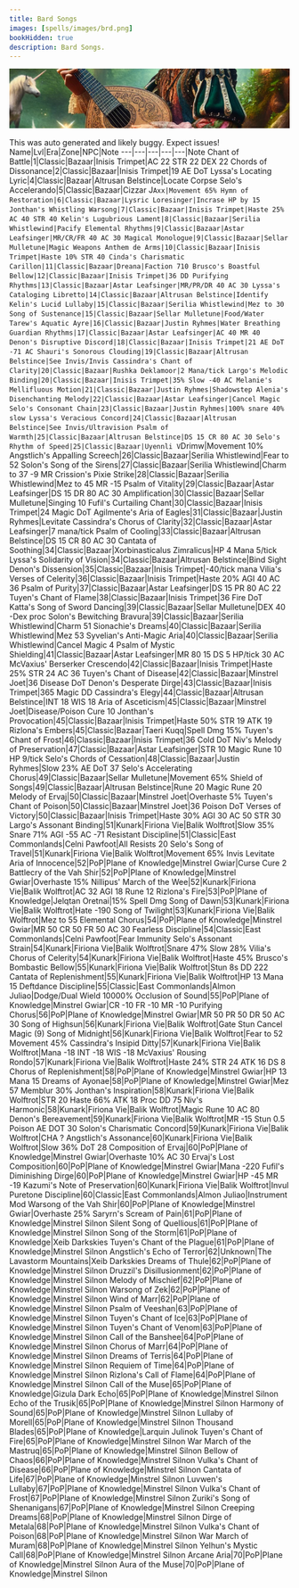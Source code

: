 ```yaml
---
title: Bard Songs
images: [spells/images/brd.png]
bookHidden: true
description: Bard Songs.
---
```

![Bard Songs](images/brd-banner.png)

This was auto generated and likely buggy. Expect issues!
Name|Lvl|Era|Zone|NPC|Note
---|---|---|---|---|Note
Chant of Battle|1|Classic|Bazaar|Inisis Trimpet|AC 22 STR 22 DEX 22
Chords of Dissonance|2|Classic|Bazaar|Inisis Trimpet|19 AE DoT
Lyssa's Locating Lyric|4|Classic|Bazaar|Altrusan Belstince|Locate Corpse
Selo's Accelerando|5|Classic|Bazaar|Cizzar J`Axx|Movement 65%
Hymn of Restoration|6|Classic|Bazaar|Lysric Loresinger|Incrase HP by 15
Jonthan's Whistling Warsong|7|Classic|Bazaar|Inisis Trimpet|Haste 25% AC 40 STR 40
Kelin's Lugubrious Lament|8|Classic|Bazaar|Serilia Whistlewind|Pacify
Elemental Rhythms|9|Classic|Bazaar|Astar Leafsinger|MR/CR/FR 40 AC 30
Magical Monologue|9|Classic|Bazaar|Sellar Mulletune|Magic Weapons
Anthem de Arms|10|Classic|Bazaar|Inisis Trimpet|Haste 10% STR 40
Cinda's Charismatic Carillon|11|Classic|Bazaar|Dreana|Faction 710
Brusco's Boastful Bellow|12|Classic|Bazaar|Inisis Trimpet|36 DD
Purifying Rhythms|13|Classic|Bazaar|Astar Leafsinger|MR/PR/DR 40 AC 30
Lyssa's Cataloging Libretto|14|Classic|Bazaar|Altrusan Belstince|Identify
Kelin's Lucid Lullaby|15|Classic|Bazaar|Serilia Whistlewind|Mez to 30
Song of Sustenance|15|Classic|Bazaar|Sellar Mulletune|Food/Water
Tarew's Aquatic Ayre|16|Classic|Bazaar|Justin Ryhmes|Water Breathing
Guardian Rhythms|17|Classic|Bazaar|Astar Leafsinger|AC 40 MR 40
Denon's Disruptive Discord|18|Classic|Bazaar|Inisis Trimpet|21 AE DoT -71 AC
Shauri's Sonorous Clouding|19|Classic|Bazaar|Altrusan Belstince|See Invis/Invis
Cassindra's Chant of Clarity|20|Classic|Bazaar|Rushka Deklamoor|2 Mana/tick
Largo's Melodic Binding|20|Classic|Bazaar|Inisis Trimpet|35% Slow -40 AC
Melanie's Mellifluous Motion|21|Classic|Bazaar|Justin Ryhmes|Shadowstep
Alenia's Disenchanting Melody|22|Classic|Bazaar|Astar Leafsinger|Cancel Magic
Selo's Consonant Chain|23|Classic|Bazaar|Justin Ryhmes|100% snare 40% slow
Lyssa's Veracious Concord|24|Classic|Bazaar|Altrusan Belstince|See Invis/Ultravision
Psalm of Warmth|25|Classic|Bazaar|Altrusan Belstince|DS 15 CR 80 AC 30
Selo's Rhythm of Speed|25|Classic|Bazaar|Uyennli V`Drimw|Movement 10%
Angstlich's Appalling Screech|26|Classic|Bazaar|Serilia Whistlewind|Fear to 52
Solon's Song of the Sirens|27|Classic|Bazaar|Serilia Whistlewind|Charm to 37 -9 MR
Crission's Pixie Strike|28|Classic|Bazaar|Serilia Whistlewind|Mez to 45 MR -15
Psalm of Vitality|29|Classic|Bazaar|Astar Leafsinger|DS 15 DR 80 AC 30
Amplification|30|Classic|Bazaar|Sellar Mulletune|Singing 10
Fufil's Curtailing Chant|30|Classic|Bazaar|Inisis Trimpet|24 Magic DoT
Agilmente's Aria of Eagles|31|Classic|Bazaar|Justin Ryhmes|Levitate
Cassindra's Chorus of Clarity|32|Classic|Bazaar|Astar Leafsinger|7 mana/tick
Psalm of Cooling|33|Classic|Bazaar|Altrusan Belstince|DS 15 CR 80 AC 30
Cantata of Soothing|34|Classic|Bazaar|Xorbinasticalus Zimralicus|HP 4 Mana 5/tick
Lyssa's Solidarity of Vision|34|Classic|Bazaar|Altrusan Belstince|Bind Sight
Denon's Dissension|35|Classic|Bazaar|Inisis Trimpet|-40/tick mana
Vilia's Verses of Celerity|36|Classic|Bazaar|Inisis Trimpet|Haste 20% AGI 40 AC 36
Psalm of Purity|37|Classic|Bazaar|Astar Leafsinger|DS 15 PR 80 AC 22
Tuyen's Chant of Flame|38|Classic|Bazaar|Inisis Trimpet|36 Fire DoT
Katta's Song of Sword Dancing|39|Classic|Bazaar|Sellar Mulletune|DEX 40 -Dex proc
Solon's Bewitching Bravura|39|Classic|Bazaar|Serilia Whistlewind|Charm 51
Sionachie's Dreams|40|Classic|Bazaar|Serilia Whistlewind|Mez 53
Syvelian's Anti-Magic Aria|40|Classic|Bazaar|Serilia Whistlewind|Cancel Magic 4
Psalm of Mystic Shielding|41|Classic|Bazaar|Astar Leafsinger|MR 80 15 DS 5 HP/tick 30 AC
McVaxius' Berserker Crescendo|42|Classic|Bazaar|Inisis Trimpet|Haste 25% STR 24 AC 36
Tuyen's Chant of Disease|42|Classic|Bazaar|Minstrel Joet|36 Disease DoT
Denon's Desperate Dirge|43|Classic|Bazaar|Inisis Trimpet|365 Magic DD
Cassindra's Elegy|44|Classic|Bazaar|Altrusan Belstince|INT 18 WIS 18
Aria of Asceticism|45|Classic|Bazaar|Minstrel Joet|Disease/Poison Cure 10
Jonthan's Provocation|45|Classic|Bazaar|Inisis Trimpet|Haste 50% STR 19 ATK 19
Rizlona's Embers|45|Classic|Bazaar|Taeri Kuqq|Spell Dmg 15%
Tuyen's Chant of Frost|46|Classic|Bazaar|Inisis Trimpet|36 Cold DoT
Niv's Melody of Preservation|47|Classic|Bazaar|Astar Leafsinger|STR 10 Magic Rune 10 HP 9/tick
Selo's Chords of Cessation|48|Classic|Bazaar|Justin Ryhmes|Slow 23% AE DoT 37
Selo's Accelerating Chorus|49|Classic|Bazaar|Sellar Mulletune|Movement 65%
Shield of Songs|49|Classic|Bazaar|Altrusan Belstince|Rune 20 Magic Rune 20
Melody of Ervaj|50|Classic|Bazaar|Minstrel Joet|Overhaste 5%
Tuyen's Chant of Poison|50|Classic|Bazaar|Minstrel Joet|36 Poison DoT
Verses of Victory|50|Classic|Bazaar|Inisis Trimpet|Haste 30% AGI 30 AC 50 STR 30
Largo's Assonant Binding|51|Kunark|Firiona Vie|Balik Wolftrot|Slow 35% Snare 71% AGI -55 AC -71
Resistant Discipline|51|Classic|East Commonlands|Celni Pawfoot|All Resists 20
Selo's Song of Travel|51|Kunark|Firiona Vie|Balik Wolftrot|Movement 65% Invis Levitate
Aria of Innocence|52|PoP|Plane of Knowledge|Minstrel Gwiar|Curse Cure 2
Battlecry of the Vah Shir|52|PoP|Plane of Knowledge|Minstrel Gwiar|Overhaste 15%
Nillipus' March of the Wee|52|Kunark|Firiona Vie|Balik Wolftrot|AC 32 AGI 18 Rune 12
Rizlona's Fire|53|PoP|Plane of Knowledge|Jelqtan Oretnai|15% Spell Dmg
Song of Dawn|53|Kunark|Firiona Vie|Balik Wolftrot|Hate -190
Song of Twilight|53|Kunark|Firiona Vie|Balik Wolftrot|Mez to 55
Elemental Chorus|54|PoP|Plane of Knowledge|Minstrel Gwiar|MR 50 CR 50 FR 50 AC 30
Fearless Discipline|54|Classic|East Commonlands|Celni Pawfoot|Fear Immunity
Selo's Assonant Strain|54|Kunark|Firiona Vie|Balik Wolftrot|Snare 47% Slow 28%
Vilia's Chorus of Celerity|54|Kunark|Firiona Vie|Balik Wolftrot|Haste 45%
Brusco's Bombastic Bellow|55|Kunark|Firiona Vie|Balik Wolftrot|Stun 8s DD 222
Cantata of Replenishment|55|Kunark|Firiona Vie|Balik Wolftrot|HP 13 Mana 15
Deftdance Discipline|55|Classic|East Commonlands|Almon Juliao|Dodge/Dual Wield 10000%
Occlusion of Sound|55|PoP|Plane of Knowledge|Minstrel Gwiar|CR -10 FR -10 MR -10
Purifying Chorus|56|PoP|Plane of Knowledge|Minstrel Gwiar|MR 50 PR 50 DR 50 AC 30
Song of Highsun|56|Kunark|Firiona Vie|Balik Wolftrot|Gate Stun Cancel Magic (9)
Song of Midnight|56|Kunark|Firiona Vie|Balik Wolftrot|Fear to 52 Movement 45%
Cassindra's Insipid Ditty|57|Kunark|Firiona Vie|Balik Wolftrot|Mana -18 INT -18 WIS -18
McVaxius' Rousing Rondo|57|Kunark|Firiona Vie|Balik Wolftrot|Haste 24% STR 24 ATK 16 DS 8
Chorus of Replenishment|58|PoP|Plane of Knowledge|Minstrel Gwiar|HP 13 Mana 15
Dreams of Ayonae|58|PoP|Plane of Knowledge|Minstrel Gwiar|Mez 57 Memblur 30%
Jonthan's Inspiration|58|Kunark|Firiona Vie|Balik Wolftrot|STR 20 Haste 66% ATK 18 Proc DD 75
Niv's Harmonic|58|Kunark|Firiona Vie|Balik Wolftrot|Magic Rune 10 AC 80
Denon's Bereavement|59|Kunark|Firiona Vie|Balik Wolftrot|MR -15 Stun 0.5 Poison AE DOT 30
Solon's Charismatic Concord|59|Kunark|Firiona Vie|Balik Wolftrot|CHA ?
Angstlich's Assonance|60|Kunark|Firiona Vie|Balik Wolftrot|Slow 36% DoT 28
Composition of Ervaj|60|PoP|Plane of Knowledge|Minstrel Gwiar|Overhaste 10% AC 30
Ervaj's Lost Composition|60|PoP|Plane of Knowledge|Minstrel Gwiar|Mana -220
Fufil's Diminishing Dirge|60|PoP|Plane of Knowledge|Minstrel Gwiar|HP -45 MR -19
Kazumi's Note of Preservation|60|Kunark|Firiona Vie|Balik Wolftrot|Invul
Puretone Discipline|60|Classic|East Commonlands|Almon Juliao|Instrument Mod
Warsong of the Vah Shir|60|PoP|Plane of Knowledge|Minstrel Gwiar|Overhaste 25%
Saryrn's Scream of Pain|61|PoP|Plane of Knowledge|Minstrel Silnon
Silent Song of Quellious|61|PoP|Plane of Knowledge|Minstrel Silnon
Song of the Storm|61|PoP|Plane of Knowledge|Xeib Darkskies
Tuyen's Chant of the Plague|61|PoP|Plane of Knowledge|Minstrel Silnon
Angstlich's Echo of Terror|62|Unknown|The Lavastorm Mountains|Xeib Darkskies
Dreams of Thule|62|PoP|Plane of Knowledge|Minstrel Silnon
Druzzil's Disillusionment|62|PoP|Plane of Knowledge|Minstrel Silnon
Melody of Mischief|62|PoP|Plane of Knowledge|Minstrel Silnon
Warsong of Zek|62|PoP|Plane of Knowledge|Minstrel Silnon
Wind of Marr|62|PoP|Plane of Knowledge|Minstrel Silnon
Psalm of Veeshan|63|PoP|Plane of Knowledge|Minstrel Silnon
Tuyen's Chant of Ice|63|PoP|Plane of Knowledge|Minstrel Silnon
Tuyen's Chant of Venom|63|PoP|Plane of Knowledge|Minstrel Silnon
Call of the Banshee|64|PoP|Plane of Knowledge|Minstrel Silnon
Chorus of Marr|64|PoP|Plane of Knowledge|Minstrel Silnon
Dreams of Terris|64|PoP|Plane of Knowledge|Minstrel Silnon
Requiem of Time|64|PoP|Plane of Knowledge|Minstrel Silnon
Rizlona's Call of Flame|64|PoP|Plane of Knowledge|Minstrel Silnon
Call of the Muse|65|PoP|Plane of Knowledge|Gizula
Dark Echo|65|PoP|Plane of Knowledge|Minstrel Silnon
Echo of the Trusik|65|PoP|Plane of Knowledge|Minstrel Silnon
Harmony of Sound|65|PoP|Plane of Knowledge|Minstrel Silnon
Lullaby of Morell|65|PoP|Plane of Knowledge|Minstrel Silnon
Thousand Blades|65|PoP|Plane of Knowledge|Larquin Julinok
Tuyen's Chant of Fire|65|PoP|Plane of Knowledge|Minstrel Silnon
War March of the Mastruq|65|PoP|Plane of Knowledge|Minstrel Silnon
Bellow of Chaos|66|PoP|Plane of Knowledge|Minstrel Silnon
Vulka's Chant of Disease|66|PoP|Plane of Knowledge|Minstrel Silnon
Cantata of Life|67|PoP|Plane of Knowledge|Minstrel Silnon
Luvwen's Lullaby|67|PoP|Plane of Knowledge|Minstrel Silnon
Vulka's Chant of Frost|67|PoP|Plane of Knowledge|Minstrel Silnon
Zuriki's Song of Shenanigans|67|PoP|Plane of Knowledge|Minstrel Silnon
Creeping Dreams|68|PoP|Plane of Knowledge|Minstrel Silnon
Dirge of Metala|68|PoP|Plane of Knowledge|Minstrel Silnon
Vulka's Chant of Poison|68|PoP|Plane of Knowledge|Minstrel Silnon
War March of Muram|68|PoP|Plane of Knowledge|Minstrel Silnon
Yelhun's Mystic Call|68|PoP|Plane of Knowledge|Minstrel Silnon
Arcane Aria|70|PoP|Plane of Knowledge|Minstrel Silnon
Aura of the Muse|70|PoP|Plane of Knowledge|Minstrel Silnon
